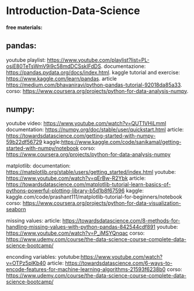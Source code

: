 # Introduction-Data-Science

#### free materials:

## pandas:
youtube playlist: https://www.youtube.com/playlist?list=PL-osiE80TeTsWmV9i9c58mdDCSskIFdDS.
documentazione: https://pandas.pydata.org/docs/index.html.
kaggle tutorial and exercise: https://www.kaggle.com/learn/pandas.
article https://medium.com/bhavaniravi/python-pandas-tutorial-92018da85a33.
corso: https://www.coursera.org/projects/python-for-data-analysis-numpy.

## numpy:
youtube video: https://www.youtube.com/watch?v=QUT1VHiLmmI
documentation: https://numpy.org/doc/stable/user/quickstart.html
article: https://towardsdatascience.com/getting-started-with-numpy-59b22df56729
kaggle:https://www.kaggle.com/code/sanikamal/getting-started-with-numpy/notebook
corso: https://www.coursera.org/projects/python-for-data-analysis-numpy

matplotlib:
documentation: https://matplotlib.org/stable/users/getting_started/index.html
youtube: https://www.youtube.com/watch?v=qErBw-R2Ybk
article: https://towardsdatascience.com/matplotlib-tutorial-learn-basics-of-pythons-powerful-plotting-library-b5d1b8f67596
kaggle: kaggle.com/code/prashant111/matplotlib-tutorial-for-beginners/notebook
corso: https://www.coursera.org/projects/python-for-data-visualization-seaborn

missing values:
article: https://towardsdatascience.com/8-methods-for-handling-missing-values-with-python-pandas-842544cdf891
youtube: https://www.youtube.com/watch?v=P_iMSYQnqac
corso: https://www.udemy.com/course/the-data-science-course-complete-data-science-bootcamp/

enconding variables:
yotutube:https://www.youtube.com/watch?v=OTPz5plKb40
article: https://towardsdatascience.com/6-ways-to-encode-features-for-machine-learning-algorithms-21593f6238b0
corso: https://www.udemy.com/course/the-data-science-course-complete-data-science-bootcamp/
